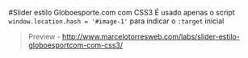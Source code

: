 #Slider estilo Globoesporte.com com CSS3
&Eacute; usado apenas o script `window.location.hash = '#image-1'` para indicar o `:target` inicial
>Preview - http://www.marcelotorresweb.com/labs/slider-estilo-globoesportcom-com-css3/
